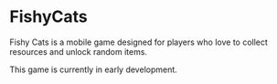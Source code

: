 # FishyCats
Fishy Cats is a mobile game designed for players who love to collect resources and unlock random items.


This game is currently in early development.
